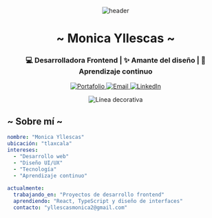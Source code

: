 <p align="center">
  <img src="https://capsule-render.vercel.app/api?type=waving&color=84B6F4&height=200&section=header&text=" alt="header" />
</p>

<h1 align="center">~ Monica Yllescas ~</h1>

<h3 align="center">💻 Desarrolladora Frontend | ✨ Amante del diseño | 🌱 Aprendizaje continuo</h3>

<p align="center">
  <a href="https://github.com/monicay1ls?tab=repositories">
    <img src="https://img.shields.io/badge/👀_Portafolio-FFB6C1?style=for-the-badge&logo=github&logoColor=white" alt="Portafolio" />
  </a>
  <a href="mailto:tu.email@ejemplo.com">
    <img src="https://img.shields.io/badge/📧_Email-E2F0D9?style=for-the-badge&logo=gmail&logoColor=5D5D5D" alt="Email" />
  </a>
  <a href="https://www.linkedin.com/in/monica-yllescas-a0ba72331?utm_source=share&utm_campaign=share_via&utm_content=profile&utm_medium=ios_app">
    <img src="https://img.shields.io/badge/💼_LinkedIn-D9E8F5?style=for-the-badge&logo=linkedin&logoColor=5D5D5D" alt="LinkedIn" />
  </a>
</p>

<div align="center">
  
  ![Línea decorativa](https://user-images.githubusercontent.com/74038190/212284100-561aa539-2d6f-4c57-8e4f-1c2b06a8f7f4.gif)
  
</div>

## ~ Sobre mí ~

```yaml
nombre: "Monica Yllescas"
ubicación: "tlaxcala"
intereses:
  - "Desarrollo web"
  - "Diseño UI/UX"
  - "Tecnología"
  - "Aprendizaje continuo"
  
actualmente:
  trabajando_en: "Proyectos de desarrollo frontend"
  aprendiendo: "React, TypeScript y diseño de interfaces"
  contacto: "yllescasmonica2@gmail.com"

